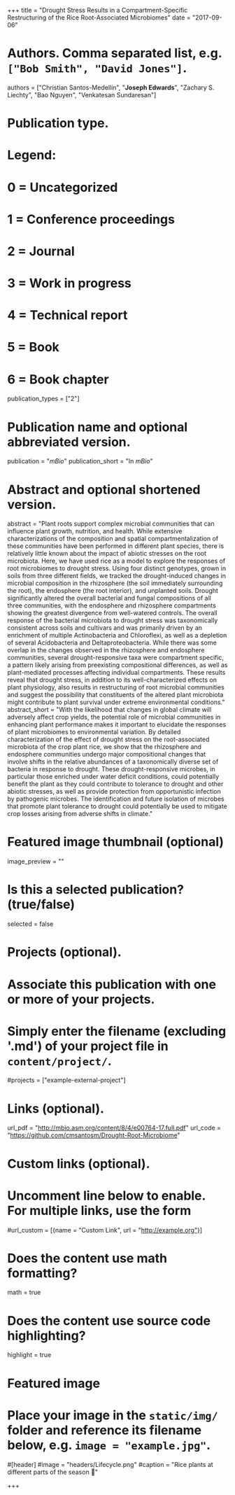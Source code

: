 +++
title = "Drought Stress Results in a Compartment-Specific Restructuring of the Rice Root-Associated Microbiomes"
date = "2017-09-06"

# Authors. Comma separated list, e.g. `["Bob Smith", "David Jones"]`.
authors = ["Christian Santos-Medellín", "**Joseph Edwards**", "Zachary S. Liechty", "Bao Nguyen", "Venkatesan Sundaresan"]

# Publication type.
# Legend:
# 0 = Uncategorized
# 1 = Conference proceedings
# 2 = Journal
# 3 = Work in progress
# 4 = Technical report
# 5 = Book
# 6 = Book chapter
publication_types = ["2"]

# Publication name and optional abbreviated version.
publication = "*mBio*"
publication_short = "In *mBio*"

# Abstract and optional shortened version.
abstract = "Plant roots support complex microbial communities that can influence plant growth, nutrition, and health. While extensive characterizations of the composition and spatial compartmentalization of these communities have been performed in different plant species, there is relatively little known about the impact of abiotic stresses on the root microbiota. Here, we have used rice as a model to explore the responses of root microbiomes to drought stress. Using four distinct genotypes, grown in soils from three different fields, we tracked the drought-induced changes in microbial composition in the rhizosphere (the soil immediately surrounding the root), the endosphere (the root interior), and unplanted soils. Drought significantly altered the overall bacterial and fungal compositions of all three communities, with the endosphere and rhizosphere compartments showing the greatest divergence from well-watered controls. The overall response of the bacterial microbiota to drought stress was taxonomically consistent across soils and cultivars and was primarily driven by an enrichment of multiple Actinobacteria and Chloroflexi, as well as a depletion of several Acidobacteria and Deltaproteobacteria. While there was some overlap in the changes observed in the rhizosphere and endosphere communities, several drought-responsive taxa were compartment specific, a pattern likely arising from preexisting compositional differences, as well as plant-mediated processes affecting individual compartments. These results reveal that drought stress, in addition to its well-characterized effects on plant physiology, also results in restructuring of root microbial communities and suggest the possibility that constituents of the altered plant microbiota might contribute to plant survival under extreme environmental conditions."
abstract_short = "With the likelihood that changes in global climate will adversely affect crop yields, the potential role of microbial communities in enhancing plant performance makes it important to elucidate the responses of plant microbiomes to environmental variation. By detailed characterization of the effect of drought stress on the root-associated microbiota of the crop plant rice, we show that the rhizosphere and endosphere communities undergo major compositional changes that involve shifts in the relative abundances of a taxonomically diverse set of bacteria in response to drought. These drought-responsive microbes, in particular those enriched under water deficit conditions, could potentially benefit the plant as they could contribute to tolerance to drought and other abiotic stresses, as well as provide protection from opportunistic infection by pathogenic microbes. The identification and future isolation of microbes that promote plant tolerance to drought could potentially be used to mitigate crop losses arising from adverse shifts in climate."

# Featured image thumbnail (optional)
image_preview = ""

# Is this a selected publication? (true/false)
selected = false

# Projects (optional).
#   Associate this publication with one or more of your projects.
#   Simply enter the filename (excluding '.md') of your project file in `content/project/`.
#projects = ["example-external-project"]

# Links (optional).
url_pdf = "http://mbio.asm.org/content/8/4/e00764-17.full.pdf"
url_code = "https://github.com/cmsantosm/Drought-Root-Microbiome"


# Custom links (optional).
#   Uncomment line below to enable. For multiple links, use the form 
#url_custom = [{name = "Custom Link", url = "http://example.org"}]

# Does the content use math formatting?
math = true

# Does the content use source code highlighting?
highlight = true

# Featured image
# Place your image in the `static/img/` folder and reference its filename below, e.g. `image = "example.jpg"`.
#[header]
#image = "headers/Lifecycle.png"
#caption = "Rice plants at different parts of the season :ear_of_rice:"

+++